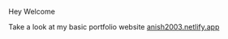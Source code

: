 Hey Welcome 

Take a look at my basic portfolio website 
[anish2003.netlify.app](https://anish2003.netlify.app/)

